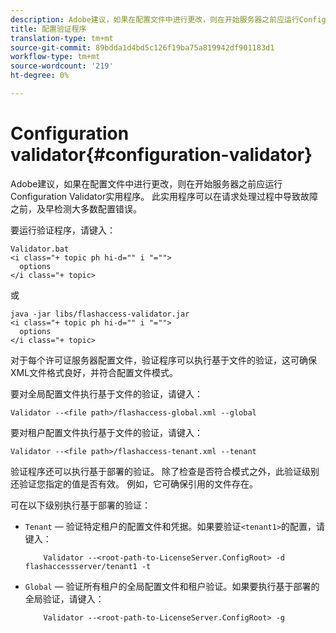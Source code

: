 ```yaml
---
description: Adobe建议，如果在配置文件中进行更改，则在开始服务器之前应运行Configuration Validator实用程序。 此实用程序可以在请求处理过程中导致故障之前，及早检测大多数配置错误。
title: 配置验证程序
translation-type: tm+mt
source-git-commit: 89bdda1d4bd5c126f19ba75a819942df901183d1
workflow-type: tm+mt
source-wordcount: '219'
ht-degree: 0%

---
```



# Configuration validator{#configuration-validator}

Adobe建议，如果在配置文件中进行更改，则在开始服务器之前应运行Configuration Validator实用程序。 此实用程序可以在请求处理过程中导致故障之前，及早检测大多数配置错误。

要运行验证程序，请键入：

```
Validator.bat  
<i class="+ topic ph hi-d="" i "="">
  options  
</i class="+ topic>
```

或

```
java -jar libs/flashaccess-validator.jar  
<i class="+ topic ph hi-d="" i "="">
  options 
</i class="+ topic>
```

对于每个许可证服务器配置文件，验证程序可以执行基于文件的验证，这可确保XML文件格式良好，并符合配置文件模式。

要对全局配置文件执行基于文件的验证，请键入：

```
Validator --<file path>/flashaccess-global.xml --global
```

要对租户配置文件执行基于文件的验证，请键入：

```
Validator --<file path>/flashaccess-tenant.xml --tenant
```

验证程序还可以执行基于部署的验证。 除了检查是否符合模式之外，此验证级别还验证您指定的值是否有效。 例如，它可确保引用的文件存在。

可在以下级别执行基于部署的验证：

* `Tenant`  — 验证特定租户的配置文件和凭据。如果要验证`<tenant1>`的配置，请键入：

   ```
       Validator --<root-path-to-LicenseServer.ConfigRoot> -d flashaccessserver/tenant1 -t
   ```

* `Global`  — 验证所有租户的全局配置文件和租户验证。如果要执行基于部署的全局验证，请键入：

   ```
       Validator --<root-path-to-LicenseServer.ConfigRoot> -g
   ```


